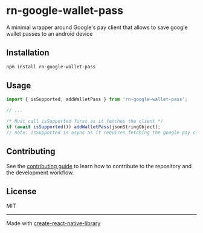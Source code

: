 # rn-google-wallet-pass
A minimal wrapper around Google's pay client that allows to save google wallet passes to an android device
## Installation

```sh
npm install rn-google-wallet-pass
```

## Usage

```js
import { isSupported, addWalletPass } from 'rn-google-wallet-pass';

// ...

/* Must call isSupported first as it fetches the client */
if (await isSupported()) addWalletPass(jsonStringObject);
// note: isSupported is async as it requires fetching the google pay client
```

## Contributing

See the [contributing guide](CONTRIBUTING.md) to learn how to contribute to the repository and the development workflow.

## License

MIT

---

Made with [create-react-native-library](https://github.com/callstack/react-native-builder-bob)
